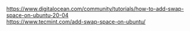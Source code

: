 <https://www.digitalocean.com/community/tutorials/how-to-add-swap-space-on-ubuntu-20-04>  
<https://www.tecmint.com/add-swap-space-on-ubuntu/>
